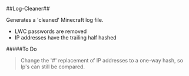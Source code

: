 ##Log-Cleaner##

Generates a 'cleaned' Minecraft log file.

*	LWC passwords are removed
*	IP addresses have the trailing half hashed

#####To Do
> Change the '#' replacement of IP addresses to a one-way hash, so Ip's can still be compared.